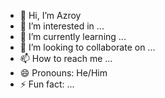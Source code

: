 - 👋 Hi, I’m Azroy
- 👀 I’m interested in ...
- 🌱 I’m currently learning ...
- 💞️ I’m looking to collaborate on ...
- 📫 How to reach me ...
- 😄 Pronouns: He/Him
- ⚡ Fun fact: ...

<!---
BabyAzroy/BabyAzroy is a ✨ special ✨ repository because its `README.md` (this file) appears on your GitHub profile.
You can click the Preview link to take a look at your changes.
--->
